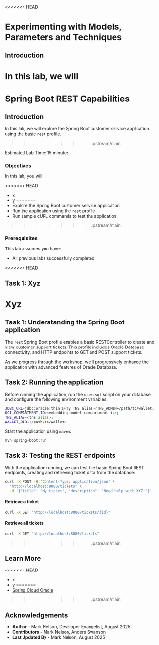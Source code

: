 <<<<<<< HEAD
# Experimenting with Models, Parameters and Techniques

## Introduction

In this lab, we will  
=======
# Spring Boot REST Capabilities

## Introduction

In this lab, we will explore the Spring Boot customer service application using the basic `rest` profile.

>>>>>>> upstream/main

Estimated Lab Time: 15 minutes

### Objectives

In this lab, you will:

<<<<<<< HEAD
* x
* y
=======
* Explore the Spring Boot customer service application
* Run the application using the `rest` profile
* Run sample cURL commands to test the application
>>>>>>> upstream/main

### Prerequisites

This lab assumes you have:

* All previous labs successfully completed

<<<<<<< HEAD
## Task 1: Xyz

Xyz
=======
## Task 1: Understanding the Spring Boot application

The `rest` Spring Boot profile enables a basic RESTController to create and view customer support tickets. This profile includes Oracle Database connectivity, and HTTP endpoints to GET and POST support tickets.

As we progress through the workshop, we'll progressively enhance the application with advanced features of Oracle Database.

## Task 2: Running the application

Before running the application, run the `user.sql` script on your database and configure the following environment variables:

```bash
JDBC_URL=jdbc:oracle:thin:@<my TNS alias>?TNS_ADMIN=/path/to/wallet;
OCI_COMPARTMENT_ID=<embedding model compartment id>;
TNS_ALIAS=<tns alias>;
WALLET_DIR=</path/to/wallet>
```

Start the application using `maven`:

```bash
mvn spring-boot:run
```

## Task 3: Testing the REST endpoints

With the application running, we can test the basic Spring Boot REST endpoints, creating and retrieving ticket data from the database:

```bash
curl -X POST -H 'Content-Type: application/json' \
  "http://localhost:8080/tickets" \
  -d '{"title": "My ticket", "description": "Need help with XYZ!"}'
```

#### Retrieve a ticket

```bash
curl -X GET "http://localhost:8080/tickets/{id}"
```

#### Retrieve all tickets
 ```bash
curl -X GET "http://localhost:8080/tickets"
```
>>>>>>> upstream/main


## Learn More

<<<<<<< HEAD
* x
* y
=======
* [Spring Cloud Oracle](https://github.com/oracle/spring-cloud-oracle)
>>>>>>> upstream/main

## Acknowledgements

* **Author** - Mark Nelson, Developer Evangelist, August 2025
* **Contributors** - Mark Nelson, Anders Swanson
* **Last Updated By** - Mark Nelson, August 2025
